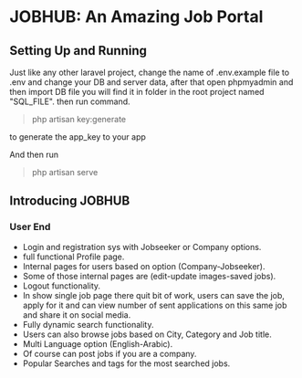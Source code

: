 


# JOBHUB: An Amazing Job Portal  


## Setting Up and Running

Just like any other laravel project, change the name of .env.example file to .env and change your DB and server data, after that open phpmyadmin and then import DB file you will find it in folder in the root project named "SQL_FILE". then run command. 



> php artisan key:generate



to generate the app_key to your app

And then run 



> php artisan serve




## Introducing JOBHUB

### User End


- Login and registration sys with Jobseeker or Company options.   
- full functional Profile page.
- Internal pages for users based on option (Company-Jobseeker).
- Some of those internal pages are (edit-update images-saved jobs).
- Logout functionality.
- In show single job page there quit bit of work, users can save the job, apply for it and can view number of sent applications on this same job and share it on social media.
- Fully dynamic search functionality.
- Users can also browse jobs based on City, Category and Job title.
- Multi Language option (English-Arabic).
- Of course can post jobs if you are a company.
- Popular Searches and tags for the most searched jobs.



